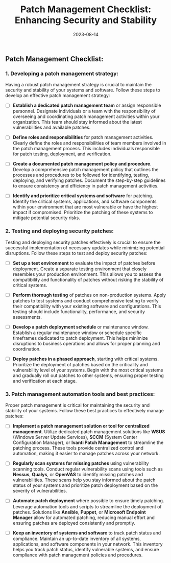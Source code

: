 ﻿---
title: "Patch Management Checklist: Enhancing Security and Stability" 
date: 2023-08-14
toc: true
draft: false
description: "Discover how to develop a robust patch management strategy, test and deploy security patches effectively, and automate patch management for improved system security and stability."
genre: ["Patch Management", "Security Strategies", "IT Management", "Software Updates", "System Maintenance", "Cybersecurity Best Practices", "Vulnerability Management", "Compliance", "Automation", "Network Security"]
tags: ["patch management", "security strategies", "IT management", "software updates", "system maintenance", "cybersecurity best practices", "vulnerability management", "compliance", "automation", "network security", "robust patch management strategy", "effective patch deployment", "patch management automation", "security patch testing", "centralized patch management", "patch management tools", "vulnerability scanning", "patch compliance", "patch automation", "system inventory", "enhanced security", "system stability", "IT security", "security policies", "security updates", "vulnerability assessment", "patch testing", "patch verification", "system compatibility", "patch scheduling", "phased patch deployment", "patch management solutions"]
cover: "/img/cover/An_image_depicting_a_shield_with_patches_repre.png"
coverAlt: "An image depicting a shield with patches representing enhanced security and stability."
coverCaption: "Empower your systems with effective patch management and elevate security."
---
## Patch Management Checklist:

### 1. **Developing a patch management strategy:**

Having a robust patch management strategy is crucial to maintain the security and stability of your systems and software. Follow these steps to develop an effective patch management strategy:

- [ ] **Establish a dedicated patch management team** or assign responsible personnel. Designate individuals or a team with the responsibility of overseeing and coordinating patch management activities within your organization. This team should stay informed about the latest vulnerabilities and available patches.

- [ ] **Define roles and responsibilities** for patch management activities. Clearly define the roles and responsibilities of team members involved in the patch management process. This includes individuals responsible for patch testing, deployment, and verification.

- [ ] **Create a documented patch management policy and procedure**. Develop a comprehensive patch management policy that outlines the processes and procedures to be followed for identifying, testing, deploying, and verifying patches. Document the step-by-step guidelines to ensure consistency and efficiency in patch management activities.

- [ ] **Identify and prioritize critical systems and software** for patching. Identify the critical systems, applications, and software components within your environment that are most vulnerable or have the highest impact if compromised. Prioritize the patching of these systems to mitigate potential security risks.


### 2. **Testing and deploying security patches:**
Testing and deploying security patches effectively is crucial to ensure the successful implementation of necessary updates while minimizing potential disruptions. Follow these steps to test and deploy security patches:

- [ ] **Set up a test environment** to evaluate the impact of patches before deployment. Create a separate testing environment that closely resembles your production environment. This allows you to assess the compatibility and functionality of patches without risking the stability of critical systems.

- [ ] **Perform thorough testing** of patches on non-production systems. Apply patches to test systems and conduct comprehensive testing to verify their compatibility with your existing software and configurations. This testing should include functionality, performance, and security assessments.

- [ ] **Develop a patch deployment schedule** or maintenance window. Establish a regular maintenance window or schedule specific timeframes dedicated to patch deployment. This helps minimize disruptions to business operations and allows for proper planning and coordination.

- [ ] **Deploy patches in a phased approach**, starting with critical systems. Prioritize the deployment of patches based on the criticality and vulnerability level of your systems. Begin with the most critical systems and gradually roll out patches to other systems, ensuring proper testing and verification at each stage.

### 3. **Patch management automation tools and best practices:**
Proper patch management is critical for maintaining the security and stability of your systems. Follow these best practices to effectively manage patches:

- [ ] **Implement a patch management solution or tool for centralized management**. Utilize dedicated patch management solutions like **WSUS** (Windows Server Update Services), **SCCM** (System Center Configuration Manager), or **Ivanti Patch Management** to streamline the patching process. These tools provide centralized control and automation, making it easier to manage patches across your network.

- [ ] **Regularly scan systems for missing patches** using vulnerability scanning tools. Conduct regular vulnerability scans using tools such as **Nessus**, **Qualys**, or **OpenVAS** to identify missing patches and vulnerabilities. These scans help you stay informed about the patch status of your systems and prioritize patch deployment based on the severity of vulnerabilities.

- [ ] **Automate patch deployment** where possible to ensure timely patching. Leverage automation tools and scripts to streamline the deployment of patches. Solutions like **Ansible**, **Puppet**, or **Microsoft Endpoint Manager** allow for automated patching, reducing manual effort and ensuring patches are deployed consistently and promptly.

- [ ] **Keep an inventory of systems and software** to track patch status and compliance. Maintain an up-to-date inventory of all systems, applications, and software components in your network. This inventory helps you track patch status, identify vulnerable systems, and ensure compliance with patch management policies and procedures.

